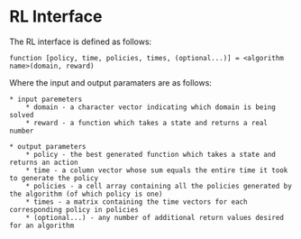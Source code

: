 # RL Interface

The RL interface is defined as follows:

	function [policy, time, policies, times, (optional...)] = <algorithm name>(domain, reward)
	
Where the input and output paramaters are as follows:

	* input paremeters
		* domain - a character vector indicating which domain is being solved
		* reward - a function which takes a state and returns a real number
		
	* output parameters
		* policy - the best generated function which takes a state and returns an action
		* time - a column vector whose sum equals the entire time it took to generate the policy
		* policies - a cell array containing all the policies generated by the algorithm (of which policy is one)
		* times - a matrix containing the time vectors for each corresponding policy in policies
		* (optional...) - any number of additional return values desired for an algorithm